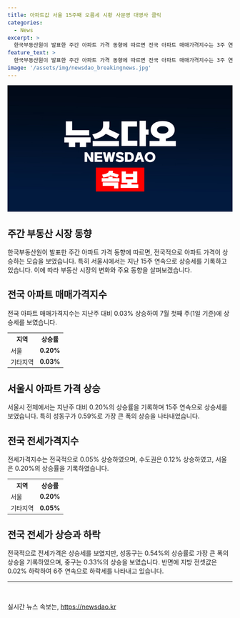 ```yaml
---
title: 아파트값 서울 15주째 오름세 시황 사문명 대명사 클릭
categories:
  - News
excerpt: >
  한국부동산원이 발표한 주간 아파트 가격 동향에 따르면 전국 아파트 매매가격지수는 3주 연속 상승하고, 서울은 15주 연속 상승세를 기록했다. 서울시 자치구 중 성동구가 8주 연속으로 가장 큰 폭(0.59%)으로 상승하여 부동산 폭등기에도 찾기 어려운 수준의 주간 상승률을 보였다. 전세가격지수도 상승했지만, 지방 전셋값은 6주 연속 하락세를 보이고 있다. 이는 사회적 관심이 집중되고 있는 부동산 시장 동향으로, 신중한 분석이 필요한 상황이다.
feature_text: >
  한국부동산원이 발표한 주간 아파트 가격 동향에 따르면 전국 아파트 매매가격지수는 3주 연속 상승하고, 서울은 15주 연속 상승세를 기록했다. 서울시 자치구 중 성동구가 8주 연속으로 가장 큰 폭(0.59%)으로 상승하여 부동산 폭등기에도 찾기 어려운 수준의 주간 상승률을 보였다. 전세가격지수도 상승했지만, 지방 전셋값은 6주 연속 하락세를 보이고 있다. 이는 사회적 관심이 집중되고 있는 부동산 시장 동향으로, 신중한 분석이 필요한 상황이다.
image: '/assets/img/newsdao_breakingnews.jpg'
---
```


<p><img src="/assets/img/newsdao_breakingnews.jpg" alt="pcversion 속보" /></p>

<h2>주간 부동산 시장 동향</h2>

<p data-ke-size="size16">한국부동산원이 발표한 주간 아파트 가격 동향에 따르면, 전국적으로 아파트 가격이 상승하는 모습을 보였습니다. 특히 서울시에서는 지난 15주 연속으로 상승세를 기록하고 있습니다. 이에 따라 부동산 시장의 변화와 주요 동향을 살펴보겠습니다.</p>

<h2 data-ke-size="size26">전국 아파트 매매가격지수</h2>

<p data-ke-size="size16">전국 아파트 매매가격지수는 지난주 대비 0.03% 상승하여 7월 첫째 주(1일 기준)에 상승세를 보였습니다.</p>

<table>
  <tr>
    <th><b>지역</b></th>
    <th><b>상승률</b></th>
  </tr>
  <tr>
    <td>서울</td>
    <td style="text-align: center; height: 17px;"><b>0.20%</b></td>
  </tr>
  <tr>
    <td>기타지역</td>
    <td style="text-align: center; height: 17px;"><b>0.03%</b></td>
  </tr>
</table>

<h2 data-ke-size="size26">서울시 아파트 가격 상승</h2>

<p data-ke-size="size16">서울시 전체에서는 지난주 대비 0.20%의 상승률을 기록하며 15주 연속으로 상승세를 보였습니다. 특히 성동구가 0.59%로 가장 큰 폭의 상승을 나타내었습니다.</p>

<h2 data-ke-size="size26">전국 전세가격지수</h2>

<p data-ke-size="size16">전세가격지수는 전국적으로 0.05% 상승하였으며, 수도권은 0.12% 상승하였고, 서울은 0.20%의 상승률을 기록하였습니다.</p>

<table>
  <tr>
    <th><b>지역</b></th>
    <th><b>상승률</b></th>
  </tr>
  <tr>
    <td>서울</td>
    <td style="text-align: center; height: 17px;"><b>0.20%</b></td>
  </tr>
  <tr>
    <td>기타지역</td>
    <td style="text-align: center; height: 17px;"><b>0.05%</b></td>
  </tr>
</table>

<h2 data-ke-size="size26">전국 전세가 상승과 하락</h2>

<p data-ke-size="size16">전국적으로 전세가격은 상승세를 보였지만, 성동구는 0.54%의 상승률로 가장 큰 폭의 상승을 기록하였으며, 중구는 0.33%의 상승을 보였습니다. 반면에 지방 전셋값은 0.02% 하락하여 6주 연속으로 하락세를 나타내고 있습니다.</p>

<hr>

<p data-ke-size="size16">&nbsp;</p>
실시간 뉴스 속보는, <a href="https://newsdao.kr" rel="dofollow">https://newsdao.kr</a>


